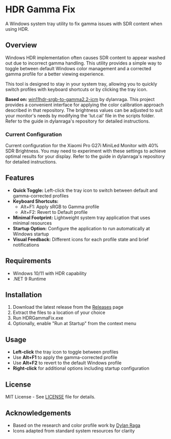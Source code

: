 # HDR Gamma Fix

A Windows system tray utility to fix gamma issues with SDR content when using HDR.

## Overview

Windows HDR implementation often causes SDR content to appear washed out due to incorrect gamma handling. This utility provides a simple way to toggle between default Windows color management and a corrected gamma profile for a better viewing experience.

This tool is designed to stay in your system tray, allowing you to quickly switch profiles with keyboard shortcuts or by clicking the tray icon.

**Based on:** [win11hdr-srgb-to-gamma2.2-icm](https://github.com/dylanraga/win11hdr-srgb-to-gamma2.2-icm) by dylanraga. This project provides a convenient interface for applying the color calibration approach described in that repository. The brightness values can be adjusted to suit your monitor's needs by modifying the 'lut.cal' file in the scripts folder. Refer to the guide in dylanraga's repository for detailed instructions.

### Current Configuration
Current configuration for the Xiaomi Pro G27i MiniLed Monitor with 40% SDR Brightness. You may need to experiment with these settings to achieve optimal results for your display. Refer to the guide in dylanraga's repository for detailed instructions.

## Features

- **Quick Toggle:** Left-click the tray icon to switch between default and gamma-corrected profiles
- **Keyboard Shortcuts:**
  - Alt+F1: Apply sRGB to Gamma profile
  - Alt+F2: Revert to Default profile
- **Minimal Footprint:** Lightweight system tray application that uses minimal resources
- **Startup Option:** Configure the application to run automatically at Windows startup
- **Visual Feedback:** Different icons for each profile state and brief notifications

## Requirements

- Windows 10/11 with HDR capability
- .NET 9 Runtime

## Installation

1. Download the latest release from the [Releases](../../releases) page
2. Extract the files to a location of your choice
3. Run HDRGammaFix.exe
4. Optionally, enable "Run at Startup" from the context menu

## Usage

- **Left-click** the tray icon to toggle between profiles
- Use **Alt+F1** to apply the gamma-corrected profile
- Use **Alt+F2** to revert to the default Windows profile
- **Right-click** for additional options including startup configuration

## License

MIT License - See [LICENSE](LICENSE) file for details.

## Acknowledgements

- Based on the research and color profile work by [Dylan Raga](https://github.com/dylanraga)
- Icons adapted from standard system resources for clarity
